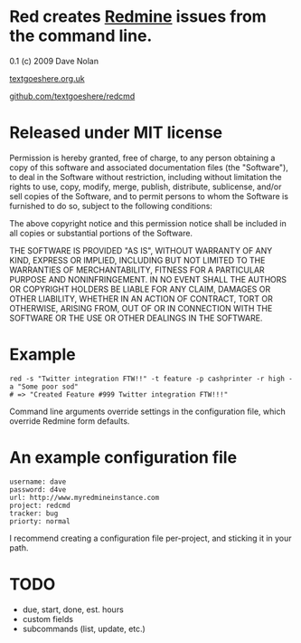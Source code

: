 Red creates [Redmine](http://www.redmine.org/) issues from the command line.
============================================================================

0.1 (c) 2009 Dave Nolan

[textgoeshere.org.uk](textgoeshere.org.uk)

[github.com/textgoeshere/redcmd](github.com/textgoeshere/redcmd)

Released under MIT license
==========================

Permission is hereby granted, free of charge, to any person obtaining
a copy of this software and associated documentation files (the
"Software"), to deal in the Software without restriction, including
without limitation the rights to use, copy, modify, merge, publish,
distribute, sublicense, and/or sell copies of the Software, and to
permit persons to whom the Software is furnished to do so, subject to
the following conditions:

The above copyright notice and this permission notice shall be
included in all copies or substantial portions of the Software.

THE SOFTWARE IS PROVIDED "AS IS", WITHOUT WARRANTY OF ANY KIND,
EXPRESS OR IMPLIED, INCLUDING BUT NOT LIMITED TO THE WARRANTIES OF
MERCHANTABILITY, FITNESS FOR A PARTICULAR PURPOSE AND
NONINFRINGEMENT. IN NO EVENT SHALL THE AUTHORS OR COPYRIGHT HOLDERS BE
LIABLE FOR ANY CLAIM, DAMAGES OR OTHER LIABILITY, WHETHER IN AN ACTION
OF CONTRACT, TORT OR OTHERWISE, ARISING FROM, OUT OF OR IN CONNECTION
WITH THE SOFTWARE OR THE USE OR OTHER DEALINGS IN THE SOFTWARE.

Example
=======

    red -s "Twitter integration FTW!!" -t feature -p cashprinter -r high -a "Some poor sod"
    # => "Created Feature #999 Twitter integration FTW!!!"

Command line arguments override settings in the configuration file, which override Redmine form defaults.

An example configuration file
=============================

    username: dave
    password: d4ve
    url: http://www.myredmineinstance.com
    project: redcmd
    tracker: bug
    priorty: normal   

I recommend creating a configuration file per-project, and sticking it in your path.

TODO
====

* due, start, done, est. hours
* custom fields
* subcommands (list, update, etc.)
